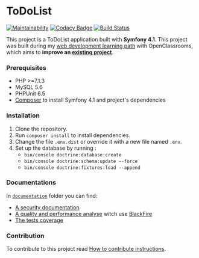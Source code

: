 ToDoList
========
[![Maintainability][1]][2]
[![Codacy Badge][3]][4]
[![Build Status][5]][6]

This project is a ToDoList application built with **Symfony 4.1**. This project was built during my [web development learning path][8] with OpenClassrooms, which aims to **improve an [existing project][9]**.

### Prerequisites
- PHP >=7.1.3
- MySQL 5.6
- PHPUnit 6.5
- [Composer][7] to install Symfony 4.1 and project's dependencies

### Installation
1. Clone the repository.
2. Run `composer install` to install dependencies.
3. Change the file `.env.dist` or override it with a new file named `.env`.
4. Set up the database by running :
    - `bin/console doctrine:database:create`  
    - `bin/console doctrine:schema:update --force`  
    - `bin/console doctrine:fixtures:load --append` 
    
### Documentations
In [`documentation`][10] folder you can find:
- [A security documentation][11]
- [A quality and performance analyse][12] witch use [BlackFire][15]
- [The tests coverage][13]

### Contribution

To contribute to this project read [How to contribute instructions][14].


[1]: https://api.codeclimate.com/v1/badges/ecda728b944ae89446d7/maintainability
[2]: https://codeclimate.com/github/vlescot/TodoList/maintainability
[3]: https://api.codacy.com/project/badge/Grade/7631b0f44eea43e0a9082ed44a367beb
[4]: https://www.codacy.com/app/vlescot/TodoList?utm_source=github.com&amp;utm_medium=referral&amp;utm_content=vlescot/TodoList&amp;utm_campaign=Badge_Grade
[5]: https://travis-ci.org/vlescot/TodoList.svg?branch=master
[6]: https://travis-ci.org/vlescot/TodoList
[7]: https://getcomposer.org/
[8]: https://openclassrooms.com/paths/developpeur-se-d-application-php-symfony
[9]: https://github.com/saro0h/projet8-TodoList
[10]: https://github.com/vlescot/TodoList/tree/master/documents/
[11]: https://github.com/vlescot/TodoList/tree/master/documents/Security.pdf
[12]: https://github.com/vlescot/TodoList/tree/master/documents/Quality%20Analyse.pdf
[13]: https://github.com/vlescot/TodoList/tree/master/documents/code-coverage/index.html
[14]: https://github.com/vlescot/TodoList/blob/master/CONTRIBUTION.md
[15]: https://blackfire.io/
